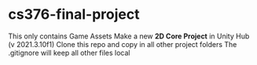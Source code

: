 # cs376-final-project

This only contains Game Assets
Make a new **2D Core Project** in Unity Hub (v 2021.3.10f1)
Clone this repo and copy in all other project folders
The .gitignore will keep all other files local
